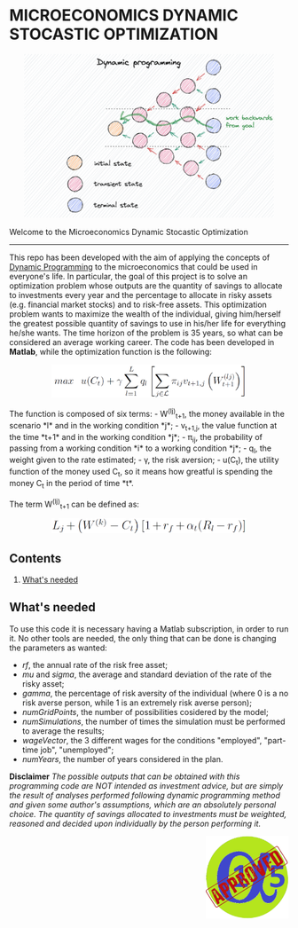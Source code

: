 # MICROECONOMICS DYNAMIC STOCASTIC OPTIMIZATION

<p align="center">
    <img src="media/dynamic_programming.png" width="450">
</p>

Welcome to the Microeconomics Dynamic Stocastic Optimization
_____________
This repo has been developed with the aim of applying the concepts of [Dynamic Programming](https://en.wikipedia.org/wiki/Dynamic_programming) to the microeconomics that could be used in everyone's life. In particular, the goal of this project is to solve an optimization problem whose outputs are the quantity of savings to allocate to investments every year and the percentage to allocate in risky assets (e.g. financial market stocks) and to risk-free assets. This optimization problem wants to maximize the wealth of the individual, giving him/herself the greatest possible quantity of savings to use in his/her life for everything he/she wants. The time horizon of the problem is 35 years, so what can be considered an average working career. The code has been developed in **Matlab**, while the optimization function is the following:
<p align="center">
    <img src="media/optimization_function.PNG" width="350">
</p>
The function is composed of six terms:
- W<sup>(lj)</sup><sub>t+1</sub>, the money available in the scenario *l* and in the working condition *j*;
- v<sub>t+1,j</sub>, the value function at the time *t+1* and in the working condition *j*;
- &pi;<sub>ij</sub>, the probability of passing from a working condition *i* to a working condition *j*;
- q<sub>l</sub>, the weight given to the rate estimated;
- &gamma;, the risk aversion;
- u(C<sub>t</sub>), the utility function of the money used C<sub>t</sub>, so it means how greatful is spending the money C<sub>t</sub> in the period of time *t*.

The term W<sup>(lj)</sup><sub>t+1</sub> can be defined as:
<p align="center">
    <img src="media/w_tplus1.PNG" width="350">
</p>

## Contents
1. [What's needed](#whats-needed)


## What's needed
To use this code it is necessary having a Matlab subscription, in order to run it. No other tools are needed, the only thing that can be done is changing the parameters as wanted:
- *rf*, the annual rate of the risk free asset;
- *mu* and *sigma*, the average and standard deviation of the rate of the risky asset;
- *gamma*, the percentage of risk aversity of the individual (where 0 is a no risk averse person, while 1 is an extremely risk averse person);
- *numGridPoints*, the number of possibilities cosidered by the model;
- *numSimulations*, the number of times the simulation must be performed to average the results;
- *wageVector*, the 3 different wages for the conditions "employed", "part-time job", "unemployed";
- *numYears*, the number of years considered in the plan.


**Disclaimer** *The possible outputs that can be obtained with this programming code are NOT intended as investment advice, but are simply the result of analyses performed following dynamic programming method and given some author's assumptions, which are an absolutely personal choice. The quantity of savings allocated to investments must be weighted, reasoned and decided upon individually by the person performing it.*

<p align="right">
    <img src="media/alpa15_with_approval.png" width="150">
</p>